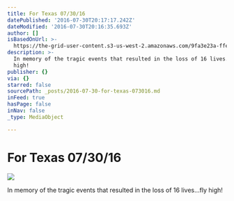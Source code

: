 ```yaml
---
title: For Texas 07/30/16
datePublished: '2016-07-30T20:17:17.242Z'
dateModified: '2016-07-30T20:16:35.693Z'
author: []
isBasedOnUrl: >-
  https://the-grid-user-content.s3-us-west-2.amazonaws.com/9fa3e23a-ffe0-4338-ae2a-d80d24cc47db.jpg
description: >-
  In memory of the tragic events that resulted in the loss of 16 lives...fly
  high! 
publisher: {}
via: {}
starred: false
sourcePath: _posts/2016-07-30-for-texas-073016.md
inFeed: true
hasPage: false
inNav: false
_type: MediaObject

---
```

# For Texas 07/30/16
![](https://the-grid-user-content.s3-us-west-2.amazonaws.com/9fa3e23a-ffe0-4338-ae2a-d80d24cc47db.jpg)

In memory of the tragic events that resulted in the loss of 16 lives...fly high!